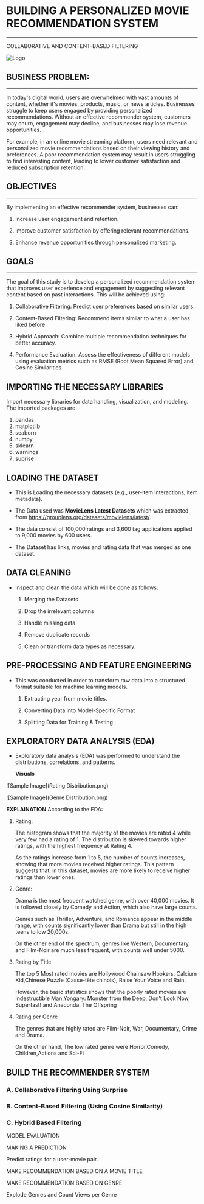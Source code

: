 # BUILDING A PERSONALIZED MOVIE RECOMMENDATION SYSTEM
---
COLLABORATIVE AND CONTENT-BASED FILTERING 

![Logo](.data/movies.jpg)


## BUSINESS PROBLEM:
---


In today's digital world, users are overwhelmed with vast amounts of content, whether it's movies, products, music, or news articles. Businesses struggle to keep users engaged by providing personalized recommendations. Without an effective recommender system, customers may churn, engagement may decline, and businesses may lose revenue opportunities.


For example, in an online movie streaming platform, users need relevant and personalized movie recommendations based on their viewing history and preferences. A poor recommendation system may result in users struggling to find interesting content, leading to lower customer satisfaction and reduced subscription retention.

## OBJECTIVES 
---


By implementing an effective recommender system, businesses can:

1. Increase user engagement and retention. 

2. Improve customer satisfaction by offering relevant recommendations.

3. Enhance revenue opportunities through personalized marketing.



## GOALS
---

The goal of this study is to develop a personalized recommendation system that improves user experience and engagement by suggesting relevant content based on past interactions. This will be achieved using:

1. Collaborative Filtering: Predict user preferences based on similar users.

2. Content-Based Filtering: Recommend items similar to what a user has liked before.

3. Hybrid Approach: Combine multiple recommendation techniques for better accuracy.

4. Performance Evaluation: Assess the effectiveness of different models using evaluation metrics such as RMSE (Root Mean Squared Error) and Cosine Similarities 

## IMPORTING THE NECESSARY LIBRARIES

Import necessary libraries for data handling, visualization, and modeling. The imported packages are:
1. pandas
2. matplotlib
3. seaborn
4. numpy
5. sklearn
6. warnings
7. suprise

## LOADING THE DATASET

* This is Loading the necessary datasets (e.g., user-item interactions, item metadata).

* The Data used was **MovieLens Latest Datasets** which was extracted from https://grouplens.org/datasets/movielens/latest/. 

* The data consist of 100,000 ratings and 3,600 tag applications applied to 9,000 movies by 600 users.

* The Dataset has links, movies and rating data that was merged as one dataset. 

## DATA CLEANING

* Inspect and clean the data which will be done as follows:

    1. Merging the Datasets

    2. Drop the irrelevant columns

    3. Handle missing data.

    4. Remove duplicate records

    5. Clean or transform data types as necessary.

## PRE-PROCESSING AND FEATURE ENGINEERING

* This was conducted in order to transform raw data into a structured format suitable for machine learning models.

    1. Extracting year from movie titles.

    2. Converting Data into Model-Specific Format

    3. Splitting Data for Training & Testing

## EXPLORATORY DATA ANALYSIS (EDA)

* Exploratory data analysis (EDA) was performed to understand the distributions, correlations, and patterns.

    **Visuals**

![Sample Image](Rating Distribution.png)


![Sample Image](Genre Distribution.png)


**EXPLAINATION**
According to the EDA:

1. Rating:

    The histogram shows that the majority of the movies are rated 4 while very few had a rating of 1. The distribution is skewed towards higher ratings, with the highest frequency at Rating 4. 

    As the ratings increase from 1 to 5, the number of counts increases, showing that more movies received higher ratings. This pattern suggests that, in this dataset, movies are more likely to receive higher ratings than lower ones.

2. Genre:

    Drama is the most frequent watched genre, with over 40,000 movies. It is followed closely by Comedy and Action, which also have large counts.

    Genres such as Thriller, Adventure, and Romance appear in the middle range, with counts significantly lower than Drama but still in the high teens to low 20,000s.

    On the other end of the spectrum, genres like Western, Documentary, and Film-Noir are much less frequent, with counts well under 5000.

3. Rating by Title
    
    The top 5 Most rated movies are Hollywood Chainsaw Hookers, Calcium Kid,Chinese Puzzle (Casse-tête chinois), Raise Your Voice and Rain. 

    However, the basic statistics shows that the poorly rated movies are Indestructible Man,Yongary: Monster from the Deep,  Don't Look Now, Superfast! and Anaconda: The Offspring

4. Rating per Genre

    The genres that are highly rated are Film-Noir, War, Documentary, Crime and Drama. 

    On the other hand, The low rated genre were Horror,Comedy, Children,Actions and Sci-Fi


## BUILD THE RECOMMENDER SYSTEM

### A. Collaborative Filtering Using Surprise

### B. Content-Based Filtering (Using Cosine Similarity)

### C. Hybrid Based Flitering


MODEL EVALUATION

MAKING A PREDICTION

Predict ratings for a user-movie pair.

MAKE RECOMMENDATION BASED ON A MOVIE TITLE

MAKE RECOMMENDATION BASED ON GENRE

Explode Genres and Count Views per Genre
